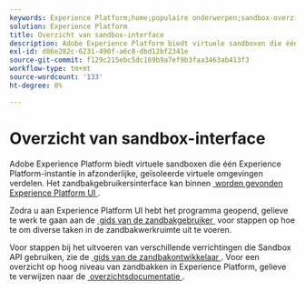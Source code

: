 ```yaml
---
keywords: Experience Platform;home;populaire onderwerpen;sandbox-overzicht
solution: Experience Platform
title: Overzicht van sandbox-interface
description: Adobe Experience Platform biedt virtuele sandboxen die één Experience Platform-instantie in afzonderlijke, geïsoleerde virtuele omgevingen verdelen. De gebruikersinterface van de zandbak kan binnen Experience Platform UI worden gevonden.
exl-id: d86e282c-6231-490f-a6c8-dbd12bf2341e
source-git-commit: f129c215ebc5dc169b9a7ef9b3faa3463ab413f3
workflow-type: tm+mt
source-wordcount: '133'
ht-degree: 0%

---
```


# Overzicht van sandbox-interface

Adobe Experience Platform biedt virtuele sandboxen die één Experience Platform-instantie in afzonderlijke, geïsoleerde virtuele omgevingen verdelen. Het zandbakgebruikersinterface kan binnen [&#x200B; worden gevonden Experience Platform UI &#x200B;](https://platform.adobe.com).

Zodra u aan Experience Platform UI hebt het programma geopend, gelieve te werk te gaan aan de [&#x200B; gids van de zandbakgebruiker &#x200B;](user-guide.md) voor stappen op hoe te om diverse taken in de zandbakwerkruimte uit te voeren.

Voor stappen bij het uitvoeren van verschillende verrichtingen die Sandbox API gebruiken, zie de [&#x200B; gids van de zandbakontwikkelaar &#x200B;](../api/getting-started.md). Voor een overzicht op hoog niveau van zandbakken in Experience Platform, gelieve te verwijzen naar de [&#x200B; overzichtsdocumentatie &#x200B;](../home.md).
